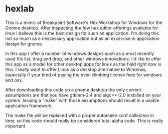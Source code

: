 # hexlab
This is a mimic of Breakpoint Software's Hex Workshop for Windows for the Gnome desktop. After inspecting the few hex editor offerings available for linux I believe this is the best design for such an application. 
I'm doing this not so much as a nessessary application but as an excersise in application design for gnome.

In this app I offer a number of windows designs such as a most recently used file list, drag and drop, and other windows innovations. I'd like to offer this app as a model for other desktop apps for linux as the field right now is thin. I really want to offer Linux as a desktop alternative to Windows, especially if your tired of paying the ever-climbing license fees for windows and osx.

After downloading this code on a gnome desktop the only current assumptions are that you have gtkmm-2.4 and sigc++-2.0 installed on your system. Issuing a "make" with those assumptions should result in a usable application framework.

The make file wiil be replaced with a proper automake conf collection in time, so this code should really be considered total alpha code. This is really important
